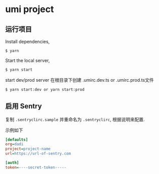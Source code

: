 # umi project

## 运行项目

Install dependencies,

```bash
$ yarn
```

Start the local server,

```bash
$ yarn start
```

start dev/prod server
在根目录下创建 .umirc.dev.ts or .umirc.prod.ts文件

```
$ yarn start:dev or yarn start:prod
```

## 启用 Sentry

复制 `.sentryclirc.sample` 并重命名为 `.sentryclirc`, 根据说明来配置.

示例如下

```ini
[defaults]
org=dadi
project=project-name
url=https://url-of-sentry.com

[auth]
token=----secret-token-----
```
